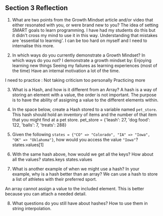 ## Section 3 Reflection

1. What are two points from the Growth Mindset article and/or video that either resonated with you, or were brand new to you?
The idea of setting SMART goals to learn programming. I have had my students do this but it didn't cross my mind to use it in this way.
Understanding that mistakes are 'essential to learning'. I can be too hard on myself and I need to internalise this more.

2. In which ways do you currently demonstrate a Growth Mindset? In which ways do you _not_?
I demonstrate a growth mindset by:
Enjoying learning new things
Seeing my failures as learning experiences (most of the time)
Have an internal motivation a lot of the time.

I need to practice :
Not taking criticism too personally
Practicing more

3. What is a Hash, and how is it different from an Array?
A hash is a way of storing an element with a value, the order is not important. The purpose is to have the ability of assigning a value to the different elements within.

4. In the space below, create a Hash stored to a variable named `pet_store`.  This hash should hold an inventory of items and the number of that item that you might find at a pet store.
pet_store = {'leash': 27, 'dog food': 122, 'balls': 7, 'treats': 288}

5. Given the following `states = {"CO" => "Colorado", "IA" => "Iowa", "OK" => "Oklahoma"}`, how would you access the value `"Iowa"`?
states.values[1]

6. With the same hash above, how would we get all the keys?  How about all the values?
states.keys
states.values

7. What is another example of when we might use a hash?  In your example, why is a hash better than an array?
We can use a hash to store a list of athletes with their preferred sport.

An array cannot assign a value to the included element. This is better because you can attach a needed detail.

8. What questions do you still have about hashes?
How to use them in string interpolation. 
